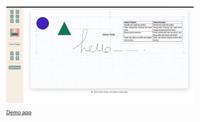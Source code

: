 ![Alt Text](./public/iamge.jpeg)

[Demo app](https://648dd9b238df291d221522ab--majestic-pasca-c068de.netlify.app/)
